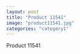 ```yaml
---
layout: post
title: "Product 11541"
image: "product11541.jpg"
categories: "category1"
---
```

Product 11541
